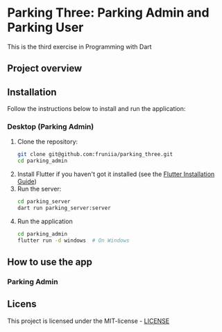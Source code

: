 # Parking Three: Parking Admin and Parking User
This is the third exercise in Programming with Dart

## Project overview

## Installation
Follow the instructions below to install and run the application:

### Desktop (Parking Admin)
1. Clone the repository:
   ```bash
   git clone git@github.com:fruniia/parking_three.git
   cd parking_admin
   ```
2. Install Flutter if you haven't got it installed (see the [Flutter Installation Guide](https://flutter.dev/docs/get-started/install))
3. Run the server:
   ```bash
   cd parking_server
   dart run parking_server:server
   ```
4. Run the application
   ```bash
   cd parking_admin
   flutter run -d windows  # On Windows
   ```

## How to use the app
### Parking Admin

## Licens
This project is licensed under the MIT-license - [LICENSE](LICENSE)